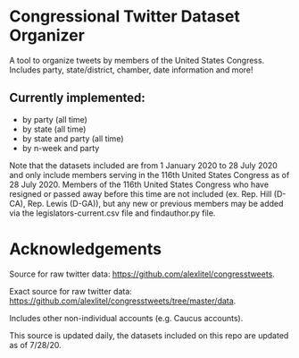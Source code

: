 # Congressional Twitter Dataset Organizer
A tool to organize tweets by members of the United States Congress. Includes party, state/district, chamber, date information and more!
## Currently implemented:
  * by party (all time)
  * by state (all time)
  * by state and party (all time)
  * by n-week and party
  
Note that the datasets included are from 1 January 2020 to 28 July 2020 and only include members serving in the 116th United States Congress as of 28 July 2020. Members of the 116th United States Congress who have resigned or passed away before this time are not included (ex. Rep. Hill (D-CA), Rep. Lewis (D-GA)), but any new or previous members may be added via the legislators-current.csv file and findauthor.py file.  

# Acknowledgements
Source for raw twitter data: https://github.com/alexlitel/congresstweets.

Exact source for raw twitter data: https://github.com/alexlitel/congresstweets/tree/master/data.

Includes other non-individual accounts (e.g. Caucus accounts).

This source is updated daily, the datasets included on this repo are updated as of 7/28/20.

